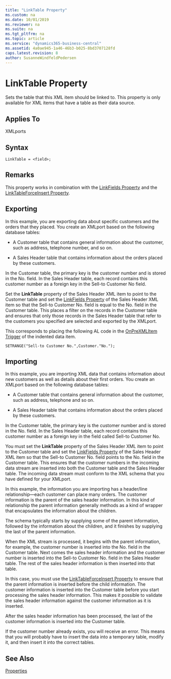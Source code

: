 ```yaml
---
title: "LinkTable Property"
ms.custom: na
ms.date: 10/01/2019
ms.reviewer: na
ms.suite: na
ms.tgt_pltfrm: na
ms.topic: article
ms.service: "dynamics365-business-central"
ms.assetid: 4a0ae945-1a46-46b3-b025-8bd3707128fd
caps.latest.revision: 8
author: SusanneWindfeldPedersen
---
```


 

# LinkTable Property
Sets the table that this XML item should be linked to. This property is only available for XML items that have a table as their data source.  
  
## Applies To  
 XMLports  

## Syntax
```
LinkTable = <field>;
```
 
## Remarks  
 This property works in combination with the [LinkFields Property](devenv-linkfields-property.md) and the [LinkTableForceInsert Property](devenv-linktableforceinsert-property.md).  
  
## Exporting  
 In this example, you are exporting data about specific customers and the orders that they placed. You create an XMLport based on the following database tables:  
  
-   A Customer table that contains general information about the customer, such as address, telephone number, and so on.  
  
-   A Sales Header table that contains information about the orders placed by these customers.  
  
 In the Customer table, the primary key is the customer number and is stored in the No. field. In the Sales Header table, each record contains this customer number as a foreign key in the Sell-to Customer No field.  
  
 Set the **LinkTable** property of the Sales Header XML item to point to the Customer table and set the [LinkFields Property](devenv-linkfields-property.md) of the Sales Header XML item so that the Sell-to Customer No. field is equal to the No. field in the Customer table. This places a filter on the records in the Customer table and ensures that only those records in the Sales Header table that refer to the customers you specified are selected and exported by the XMLport.  
  
 This corresponds to placing the following AL code in the [OnPreXMLItem Trigger](../triggers/devenv-onprexmlitem-trigger.md) of the indented data item.  
  
```  
SETRANGE("Sell-to Customer No.",Customer."No.");  
```  
  
## Importing  
 In this example, you are importing XML data that contains information about new customers as well as details about their first orders. You create an XMLport based on the following database tables:  
  
-   A Customer table that contains general information about the customer, such as address, telephone and so on.  
  
-   A Sales Header table that contains information about the orders placed by these customers.  
  
 In the Customer table, the primary key is the customer number and is stored in the No. field. In the Sales Header table, each record contains this customer number as a foreign key in the field called Sell-to Customer No.  
  
 You must set the **LinkTable** property of the Sales Header XML item to point to the Customer table and set the [LinkFields Property](devenv-linkfields-property.md) of the Sales Header XML item so that the Sell-to Customer No. field points to the No. field in the Customer table. This ensures that the customer numbers in the incoming data stream are inserted into both the Customer table and the Sales Header table. The incoming data stream must conform to the XML schema that you have defined for your XMLport.  
  
 In this example, the information you are importing has a header/line relationship—each customer can place many orders. The customer information is the parent of the sales header information. In this kind of relationship the parent information generally methods as a kind of wrapper that encapsulates the information about the children.  
  
 The schema typically starts by supplying some of the parent information, followed by the information about the children, and it finishes by supplying the last of the parent information.  
  
 When the XML stream is processed, it begins with the parent information, for example, the customer number is inserted into the No. field in the Customer table. Next comes the sales header information and the customer number is inserted into the Sell-to Customer No. field in the Sales Header table. The rest of the sales header information is then inserted into that table.  
  
 In this case, you must use the [LinkTableForceInsert Property](devenv-linktableforceinsert-property.md) to ensure that the parent information is inserted before the child information. The customer information is inserted into the Customer table before you start processing the sales header information. This makes it possible to validate the sales header information against the customer information as it is inserted.  
  
 After the sales header information has been processed, the last of the customer information is inserted into the Customer table.  
  
 If the customer number already exists, you will receive an error. This means that you will probably have to insert the data into a temporary table, modify it, and then insert it into the correct tables.  
  
## See Also  
 [Properties](devenv-properties.md)